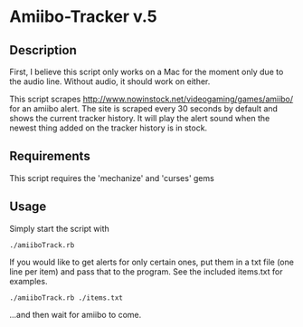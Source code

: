# Amiibo-Tracker v.5

## Description
First, I believe this script only works on a Mac for the moment only due to the audio line. Without audio, it should work on either. 

This script scrapes http://www.nowinstock.net/videogaming/games/amiibo/ for an amiibo alert. The site is scraped every 30 seconds by default and shows the current tracker history. It will play the alert sound when the newest thing added on the tracker history is in stock.

## Requirements
This script requires the 'mechanize' and 'curses' gems

## Usage
Simply start the script with 

````
./amiiboTrack.rb
````

If you would like to get alerts for only certain ones, put them in a txt file (one line per item) and pass that to the program. See the included items.txt for examples.

````
./amiiboTrack.rb ./items.txt
````

...and then wait for amiibo to come.